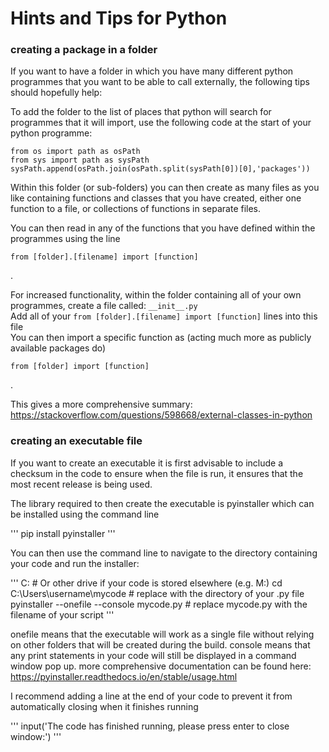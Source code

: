# Hints and Tips for Python


### creating a package in a folder

If you want to have a folder in which you have many different python programmes that you want to be able to call externally, the following tips should hopefully help:

To add the folder to the list of places that python will search for programmes that it will import, use the following code at the start of your python programme:
```
from os import path as osPath  
from sys import path as sysPath  
sysPath.append(osPath.join(osPath.split(sysPath[0])[0],'packages'))
```
Within this folder (or sub-folders) you can then create as many files as you like containing functions and classes that you have created, either one function to a file, or collections of functions in separate files.

You can then read in any of the functions that you have defined within the programmes using the line
```
from [folder].[filename] import [function]
```

.

For increased functionality, within the folder containing all of your own programmes, create a file called:  `__init__.py`  
Add all of your `from [folder].[filename] import [function]` lines into this file  
You can then import a specific function as (acting much more as publicly available packages do)
```
from [folder] import [function]
```

.

This gives a more comprehensive summary:  https://stackoverflow.com/questions/598668/external-classes-in-python

### creating an executable file

If you want to create an executable it is first advisable to include a checksum in the code to ensure when the file is run, it ensures that the most recent release is being used.

The library required to then create the executable is pyinstaller which can be installed using the command line

'''
pip install pyinstaller
'''

You can then use the command line to navigate to the directory containing your code and run the installer:

'''
C: # Or other drive if your code is stored elsewhere  (e.g. M:)
cd C:\Users\username\mycode # replace with the directory of your .py file
pyinstaller --onefile --console mycode.py # replace mycode.py with the filename of your script
'''

onefile means that the executable will work as a single file without relying on other folders that will be created during the build.
console means that any print statements in your code will still be displayed in a command window pop up. 
more comprehensive documentation can be found here: https://pyinstaller.readthedocs.io/en/stable/usage.html

I recommend adding a line at the end of your code to prevent it from automatically closing when it finishes running

'''
input('The code has finished running, please press enter to close window:')
'''
